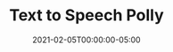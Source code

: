 ---
layout: ext_single
title: Text to Speech Polly
slug: polly-tts
desc: Use Amazon Polly TTS to turn any text into speech. Neural voices available.
category: audio
date: '2021-02-05T00:00:00-05:00'
permalink: extensions/audio/:slug
download_url: https://christinak.itch.io/lioranboard-polly-text-to-speech
setup_url: https://christinna9031.github.io/LBDocumentation/externalext.html#pollyTTS
developer_name: Christina K.
developer_url: https://docs.christinak.ca/
icon_local: tts.png
trailer: https://www.youtube.com/embed/wazxdYa8XN8
screenshots_local: tts.png
version: 1.1
sammi_version: 1.40
platform: Any
overview: |
    **Extension for SAMMI using Amazon Polly to turn any text into speech.**

    <div class="alert alert-warning" role="alert">Please read Important Notes section below before downloading the extension.</div>

    **Features**  
    - text you wish to turn into speech can be fed directly from SAMMI or your Bridge (by entering the text or uploading a .txt file). 
    - works in OBS dock, browser source and external browser.  
    - choose either neural (more naturally sounding) or standard voice engine.\  
    All supported voices can be found at the [official documentation website](https://docs.aws.amazon.com/polly/latest/dg/voicelist.html).
    - change pitch, speed and add some effects - you can make it whisper instead of speaking or use DRC (dynamic range compression) which makes it easier to hear it in noisy environments. *Some of these are only supported by the standard voice engine.*
    - configure a button that will automatically show currently played text

    **Advanced playback controls**\
    Play and Pause, Skip to Next/Play previous recording, Fast Forward/Backwards, Change Volume, Mute/Unmute.

    **Additional information**\
    All TTS requests are saved in your local storage, so you can safely come back and replay them later even after rebooting your computer.\
    Any new TTS request will start automatically playing after the last one finishes - there is an integrated queue system. If you're in the middle of replaying your old TTS recordings and a new request comes in, you can press the Skip to Next button to immediately start playing the new TTS request instead of waiting for your current recording to finish first. 

    **Important Notes**\
    This extension requires you to get Amazon Web Services credentials.\
    If you do not have an Amazon account, it will ask you to verify your identity by providing a phone number and a payment method (credit card, debit card and some prepaid cards are accepted). This is a mandatory step as you cannot activate your credentials without providing the information.  

    Amazon Polly TTS has a monthly limit of 1 million neural and 5 million standard free characters for the first year of use. After that you can either switch to a new account to refresh the free tier or use a different TTS service.  

    Do not share your AWS credentials or show them on your stream, as you might get billed if you or someone else accidentally uses any of the paid services. 
privacy_collect: false
---